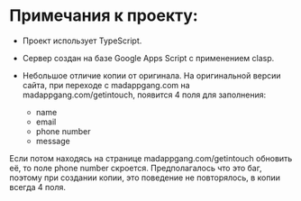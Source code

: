 # Примечания к проекту:

* Проект использует TypeScript.

* Сервер создан на базе Google Apps Script с применением clasp.

* Небольшое отличие копии от оригинала.
На оригинальной версии сайта, при переходе с madappgang.com на madappgang.com/getintouch, появится 4 поля для заполнения:
    * name
    * email
    * phone number
    * message

Eсли потом находясь на странице madappgang.com/getintouch обновить её, то поле phone number скроется.
Предполагалось что это баг, поэтому при создании копии, это поведение не повторялось, в копии всегда 4 поля.
